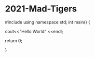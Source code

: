 # 2021-Mad-Tigers
#include<iostream>
  using namespace std;
  int main()
  {
  
  cout<<"Hello World" <<endl; 
  
  
  return 0;
  
  }
